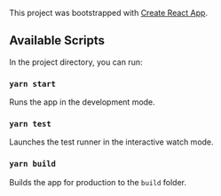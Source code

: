 This project was bootstrapped with [Create React App](https://github.com/facebook/create-react-app).

## Available Scripts

In the project directory, you can run:

### `yarn start`
Runs the app in the development mode.

### `yarn test`
Launches the test runner in the interactive watch mode.

### `yarn build`
Builds the app for production to the `build` folder.



